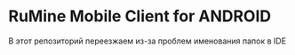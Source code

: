 # ﻿RuMine Mobile Client for ANDROID

В этот репозиторий переезжаем из-за проблем именования папок в IDE
